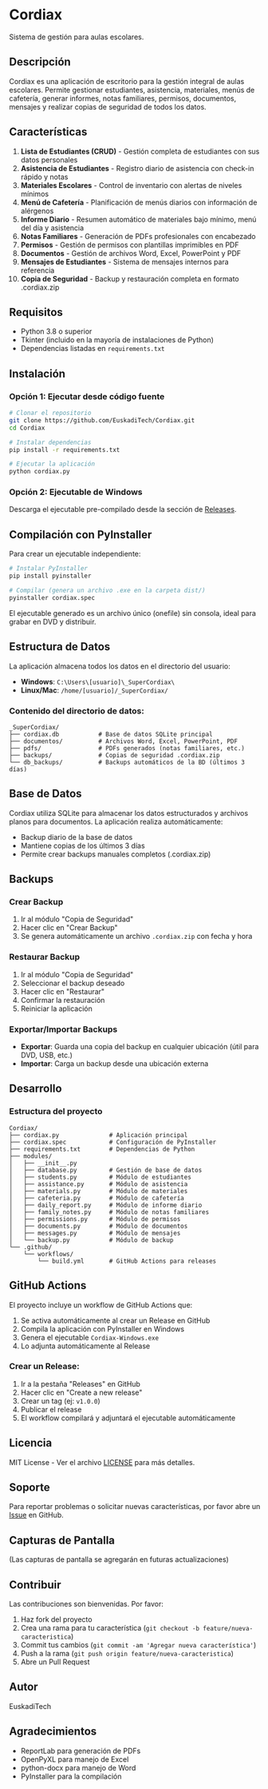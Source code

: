 # Cordiax

Sistema de gestión para aulas escolares.

## Descripción

Cordiax es una aplicación de escritorio para la gestión integral de aulas escolares. Permite gestionar estudiantes, asistencia, materiales, menús de cafetería, generar informes, notas familiares, permisos, documentos, mensajes y realizar copias de seguridad de todos los datos.

## Características

1. **Lista de Estudiantes (CRUD)** - Gestión completa de estudiantes con sus datos personales
2. **Asistencia de Estudiantes** - Registro diario de asistencia con check-in rápido y notas
3. **Materiales Escolares** - Control de inventario con alertas de niveles mínimos
4. **Menú de Cafetería** - Planificación de menús diarios con información de alérgenos
5. **Informe Diario** - Resumen automático de materiales bajo mínimo, menú del día y asistencia
6. **Notas Familiares** - Generación de PDFs profesionales con encabezado
7. **Permisos** - Gestión de permisos con plantillas imprimibles en PDF
8. **Documentos** - Gestión de archivos Word, Excel, PowerPoint y PDF
9. **Mensajes de Estudiantes** - Sistema de mensajes internos para referencia
10. **Copia de Seguridad** - Backup y restauración completa en formato .cordiax.zip

## Requisitos

- Python 3.8 o superior
- Tkinter (incluido en la mayoría de instalaciones de Python)
- Dependencias listadas en `requirements.txt`

## Instalación

### Opción 1: Ejecutar desde código fuente

```bash
# Clonar el repositorio
git clone https://github.com/EuskadiTech/Cordiax.git
cd Cordiax

# Instalar dependencias
pip install -r requirements.txt

# Ejecutar la aplicación
python cordiax.py
```

### Opción 2: Ejecutable de Windows

Descarga el ejecutable pre-compilado desde la sección de [Releases](https://github.com/EuskadiTech/Cordiax/releases).

## Compilación con PyInstaller

Para crear un ejecutable independiente:

```bash
# Instalar PyInstaller
pip install pyinstaller

# Compilar (genera un archivo .exe en la carpeta dist/)
pyinstaller cordiax.spec
```

El ejecutable generado es un archivo único (onefile) sin consola, ideal para grabar en DVD y distribuir.

## Estructura de Datos

La aplicación almacena todos los datos en el directorio del usuario:
- **Windows**: `C:\Users\[usuario]\_SuperCordiax\`
- **Linux/Mac**: `/home/[usuario]/_SuperCordiax/`

### Contenido del directorio de datos:

```
_SuperCordiax/
├── cordiax.db           # Base de datos SQLite principal
├── documentos/          # Archivos Word, Excel, PowerPoint, PDF
├── pdfs/                # PDFs generados (notas familiares, etc.)
├── backups/             # Copias de seguridad .cordiax.zip
└── db_backups/          # Backups automáticos de la BD (últimos 3 días)
```

## Base de Datos

Cordiax utiliza SQLite para almacenar los datos estructurados y archivos planos para documentos. La aplicación realiza automáticamente:

- Backup diario de la base de datos
- Mantiene copias de los últimos 3 días
- Permite crear backups manuales completos (.cordiax.zip)

## Backups

### Crear Backup

1. Ir al módulo "Copia de Seguridad"
2. Hacer clic en "Crear Backup"
3. Se genera automáticamente un archivo `.cordiax.zip` con fecha y hora

### Restaurar Backup

1. Ir al módulo "Copia de Seguridad"
2. Seleccionar el backup deseado
3. Hacer clic en "Restaurar"
4. Confirmar la restauración
5. Reiniciar la aplicación

### Exportar/Importar Backups

- **Exportar**: Guarda una copia del backup en cualquier ubicación (útil para DVD, USB, etc.)
- **Importar**: Carga un backup desde una ubicación externa

## Desarrollo

### Estructura del proyecto

```
Cordiax/
├── cordiax.py              # Aplicación principal
├── cordiax.spec            # Configuración de PyInstaller
├── requirements.txt        # Dependencias de Python
├── modules/
│   ├── __init__.py
│   ├── database.py         # Gestión de base de datos
│   ├── students.py         # Módulo de estudiantes
│   ├── assistance.py       # Módulo de asistencia
│   ├── materials.py        # Módulo de materiales
│   ├── cafeteria.py        # Módulo de cafetería
│   ├── daily_report.py     # Módulo de informe diario
│   ├── family_notes.py     # Módulo de notas familiares
│   ├── permissions.py      # Módulo de permisos
│   ├── documents.py        # Módulo de documentos
│   ├── messages.py         # Módulo de mensajes
│   └── backup.py           # Módulo de backup
└── .github/
    └── workflows/
        └── build.yml       # GitHub Actions para releases
```

## GitHub Actions

El proyecto incluye un workflow de GitHub Actions que:

1. Se activa automáticamente al crear un Release en GitHub
2. Compila la aplicación con PyInstaller en Windows
3. Genera el ejecutable `Cordiax-Windows.exe`
4. Lo adjunta automáticamente al Release

### Crear un Release:

1. Ir a la pestaña "Releases" en GitHub
2. Hacer clic en "Create a new release"
3. Crear un tag (ej: `v1.0.0`)
4. Publicar el release
5. El workflow compilará y adjuntará el ejecutable automáticamente

## Licencia

MIT License - Ver el archivo [LICENSE](LICENSE) para más detalles.

## Soporte

Para reportar problemas o solicitar nuevas características, por favor abre un [Issue](https://github.com/EuskadiTech/Cordiax/issues) en GitHub.

## Capturas de Pantalla

(Las capturas de pantalla se agregarán en futuras actualizaciones)

## Contribuir

Las contribuciones son bienvenidas. Por favor:

1. Haz fork del proyecto
2. Crea una rama para tu característica (`git checkout -b feature/nueva-caracteristica`)
3. Commit tus cambios (`git commit -am 'Agregar nueva característica'`)
4. Push a la rama (`git push origin feature/nueva-caracteristica`)
5. Abre un Pull Request

## Autor

EuskadiTech

## Agradecimientos

- ReportLab para generación de PDFs
- OpenPyXL para manejo de Excel
- python-docx para manejo de Word
- PyInstaller para la compilación